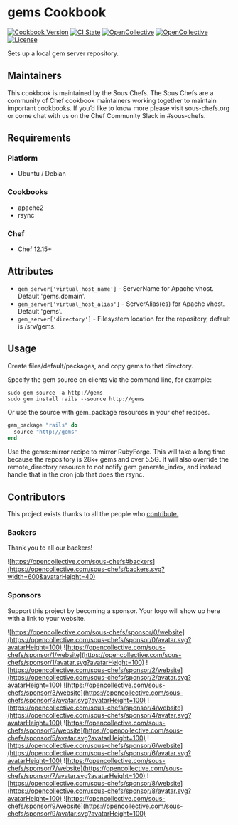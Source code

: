 # gems Cookbook

[![Cookbook Version](https://img.shields.io/cookbook/v/gems.svg)](https://supermarket.chef.io/cookbooks/gems)
[![CI State](https://github.com/sous-chefs/gems/workflows/ci/badge.svg)](https://github.com/sous-chefs/gems/actions?query=workflow%3Aci)
[![OpenCollective](https://opencollective.com/sous-chefs/backers/badge.svg)](#backers)
[![OpenCollective](https://opencollective.com/sous-chefs/sponsors/badge.svg)](#sponsors)
[![License](https://img.shields.io/badge/License-Apache%202.0-green.svg)](https://opensource.org/licenses/Apache-2.0)

Sets up a local gem server repository.

## Maintainers

This cookbook is maintained by the Sous Chefs. The Sous Chefs are a community of Chef cookbook maintainers working together to maintain important cookbooks. If you’d like to know more please visit sous-chefs.org or come chat with us on the Chef Community Slack in #sous-chefs.

## Requirements

### Platform

- Ubuntu / Debian

### Cookbooks

- apache2
- rsync

### Chef

- Chef 12.15+

## Attributes

- `gem_server['virtual_host_name']` - ServerName for Apache vhost. Default 'gems.domain'.
- `gem_server['virtual_host_alias']` - ServerAlias(es) for Apache vhost. Default 'gems'.
- `gem_server['directory']` - Filesystem location for the repository, default is /srv/gems.

## Usage

Create files/default/packages, and copy gems to that directory.

Specify the gem source on clients via the command line, for example:

```shell
sudo gem source -a http://gems
sudo gem install rails --source http://gems
```

Or use the source with gem_package resources in your chef recipes.

```ruby
gem_package "rails" do
  source "http://gems"
end
```

Use the gems::mirror recipe to mirror RubyForge. This will take a long time because the repository is 28k+ gems and over 5.5G. It will also override the remote_directory resource to not notify gem generate_index, and instead handle that in the cron job that does the rsync.

## Contributors

This project exists thanks to all the people who [contribute.](https://opencollective.com/sous-chefs/contributors.svg?width=890&button=false)

### Backers

Thank you to all our backers!

![https://opencollective.com/sous-chefs#backers](https://opencollective.com/sous-chefs/backers.svg?width=600&avatarHeight=40)

### Sponsors

Support this project by becoming a sponsor. Your logo will show up here with a link to your website.

![https://opencollective.com/sous-chefs/sponsor/0/website](https://opencollective.com/sous-chefs/sponsor/0/avatar.svg?avatarHeight=100)
![https://opencollective.com/sous-chefs/sponsor/1/website](https://opencollective.com/sous-chefs/sponsor/1/avatar.svg?avatarHeight=100)
![https://opencollective.com/sous-chefs/sponsor/2/website](https://opencollective.com/sous-chefs/sponsor/2/avatar.svg?avatarHeight=100)
![https://opencollective.com/sous-chefs/sponsor/3/website](https://opencollective.com/sous-chefs/sponsor/3/avatar.svg?avatarHeight=100)
![https://opencollective.com/sous-chefs/sponsor/4/website](https://opencollective.com/sous-chefs/sponsor/4/avatar.svg?avatarHeight=100)
![https://opencollective.com/sous-chefs/sponsor/5/website](https://opencollective.com/sous-chefs/sponsor/5/avatar.svg?avatarHeight=100)
![https://opencollective.com/sous-chefs/sponsor/6/website](https://opencollective.com/sous-chefs/sponsor/6/avatar.svg?avatarHeight=100)
![https://opencollective.com/sous-chefs/sponsor/7/website](https://opencollective.com/sous-chefs/sponsor/7/avatar.svg?avatarHeight=100)
![https://opencollective.com/sous-chefs/sponsor/8/website](https://opencollective.com/sous-chefs/sponsor/8/avatar.svg?avatarHeight=100)
![https://opencollective.com/sous-chefs/sponsor/9/website](https://opencollective.com/sous-chefs/sponsor/9/avatar.svg?avatarHeight=100)
